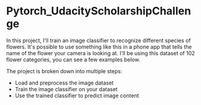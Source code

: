 # Pytorch_UdacityScholarshipChallenge
In this project, I'll train an image classifier to recognize different species of flowers. It's possible to use something like this in a phone app that tells the name of the flower your camera is looking at. I'll be using this dataset of 102 flower categories, you can see a few examples below.

The project is broken down into multiple steps:

- Load and preprocess the image dataset
- Train the image classifier on your dataset
- Use the trained classifier to predict image content
